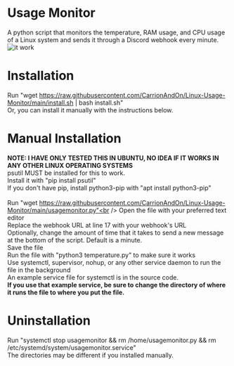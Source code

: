 # Usage Monitor
 A python script that monitors the temperature, RAM usage, and CPU usage of a Linux system and sends it through a Discord webhook every minute.<br />
![it work](https://user-images.githubusercontent.com/30084485/223586659-3a030bed-69e8-43c8-8e23-083257df742e.png)<br />

# Installation
Run "wget https://raw.githubusercontent.com/CarrionAndOn/Linux-Usage-Monitor/main/install.sh | bash install.sh"<br />
Or, you can install it manually with the instructions below.<br />

# Manual Installation
<b>NOTE: I HAVE ONLY TESTED THIS IN UBUNTU, NO IDEA IF IT WORKS IN ANY OTHER LINUX OPERATING SYSTEMS</b><br />
psutil MUST be installed for this to work.<br />
Install it with "pip install psutil"<br />
If you don't have pip, install python3-pip with "apt install python3-pip"<br />
<br />
Run "wget https://raw.githubusercontent.com/CarrionAndOn/Linux-Usage-Monitor/main/usagemonitor.py"<br />
Open the file with your preferred text editor<br />
Replace the webhook URL at line 17 with your webhook's URL<br />
Optionally, change the amount of time that it takes to send a new message at the bottom of the script. Default is a minute.<br />
Save the file<br />
Run the file with "python3 temperature.py" to make sure it works<br />
Use systemctl, supervisor, nohup, or any other service daemon to run the file in the background<br />
An example service file for systemctl is in the source code.<br />
<b>If you use that example service, be sure to change the directory of where it runs the file to where you put the file.</b><br />

# Uninstallation
Run "systemctl stop usagemonitor && rm /home/usagemonitor.py && rm /etc/systemd/system/usagemonitor.service"<br />
The directories may be different if you installed manually.<br />
